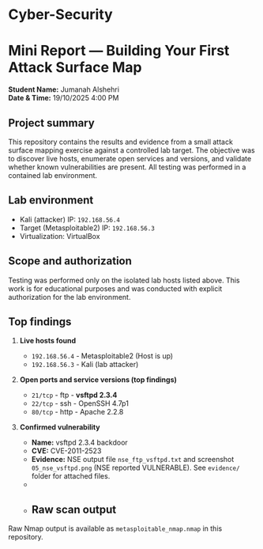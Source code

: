 # Cyber-Security
# Mini Report — Building Your First Attack Surface Map

**Student Name:** Jumanah Alshehri  
**Date & Time:** 19/10/2025 4:00 PM

## Project summary
This repository contains the results and evidence from a small attack surface mapping exercise against a controlled lab target. The objective was to discover live hosts, enumerate open services and versions, and validate whether known vulnerabilities are present. All testing was performed in a contained lab environment.

## Lab environment
- Kali (attacker) IP: `192.168.56.4`  
- Target (Metasploitable2) IP: `192.168.56.3`  
- Virtualization: VirtualBox

## Scope and authorization
Testing was performed only on the isolated lab hosts listed above. This work is for educational purposes and was conducted with explicit authorization for the lab environment. 

## Top findings
1. **Live hosts found**  
   - `192.168.56.4` - Metasploitable2 (Host is up)  
   - `192.168.56.3` - Kali (lab attacker)

2. **Open ports and service versions (top findings)**  
   - `21/tcp` - ftp - **vsftpd 2.3.4**  
   - `22/tcp` - ssh - OpenSSH 4.7p1  
   - `80/tcp` - http - Apache 2.2.8

3. **Confirmed vulnerability**  
   - **Name:** vsftpd 2.3.4 backdoor  
   - **CVE:** CVE-2011-2523  
   - **Evidence:** NSE output file `nse_ftp_vsftpd.txt` and screenshot `05_nse_vsftpd.png` (NSE reported VULNERABLE). See `evidence/` folder for attached files.
   - 
   - ## Raw scan output
Raw Nmap output is available as `metasploitable_nmap.nmap` in this repository.
